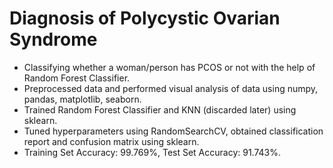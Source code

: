 # Diagnosis of Polycystic Ovarian Syndrome
* Classifying whether a woman/person has PCOS or not with the help of Random Forest Classifier. 
* Preprocessed data and performed visual analysis of data using numpy, pandas, matplotlib, seaborn. 
* Trained Random Forest Classifier and KNN (discarded later) using sklearn. 
* Tuned hyperparameters using RandomSearchCV, obtained classification report and confusion matrix using sklearn.
* Training Set Accuracy: 99.769%, Test Set Accuracy: 91.743%.
